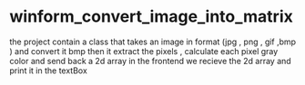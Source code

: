 # winform_convert_image_into_matrix
the project contain a class that takes an image in format (jpg , png , gif ,bmp ) and convert it bmp
then it extract the pixels , calculate each pixel gray color and send back a 2d array 
in the frontend we recieve the 2d array and print it in the textBox 
